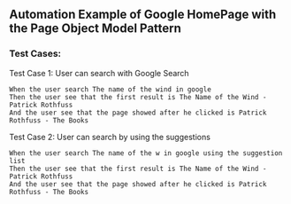 ## Automation Example of Google HomePage with the Page Object Model Pattern

### Test Cases:

 Test Case 1: User can search with Google Search

    When the user search The name of the wind in google
    Then the user see that the first result is The Name of the Wind - Patrick Rothfuss
    And the user see that the page showed after he clicked is Patrick Rothfuss - The Books


  Test Case 2: User can search by using the suggestions

    When the user search The name of the w in google using the suggestion list
    Then the user see that the first result is The Name of the Wind - Patrick Rothfuss
    And the user see that the page showed after he clicked is Patrick Rothfuss - The Books

